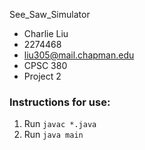 See_Saw_Simulator

- Charlie Liu
- 2274468
- liu305@mail.chapman.edu
- CPSC 380
- Project 2

### Instructions for use:
1. Run ```javac *.java```
2. Run ```java main```